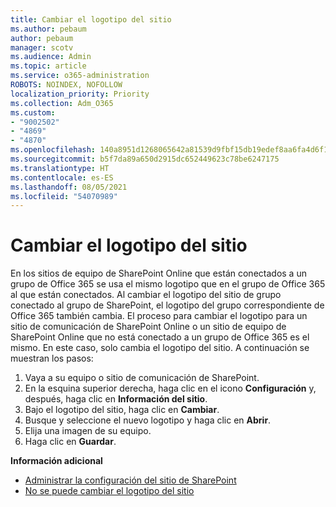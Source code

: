 ```yaml
---
title: Cambiar el logotipo del sitio
ms.author: pebaum
author: pebaum
manager: scotv
ms.audience: Admin
ms.topic: article
ms.service: o365-administration
ROBOTS: NOINDEX, NOFOLLOW
localization_priority: Priority
ms.collection: Adm_O365
ms.custom:
- "9002502"
- "4869"
- "4870"
ms.openlocfilehash: 140a8951d1268065642a81539d9fbf15db19edef8aa6fa4d6f1fd809c843d109
ms.sourcegitcommit: b5f7da89a650d2915dc652449623c78be6247175
ms.translationtype: HT
ms.contentlocale: es-ES
ms.lasthandoff: 08/05/2021
ms.locfileid: "54070989"
---
```

# <a name="change-site-logo"></a>Cambiar el logotipo del sitio

En los sitios de equipo de SharePoint Online que están conectados a un grupo de Office 365 se usa el mismo logotipo que en el grupo de Office 365 al que están conectados. Al cambiar el logotipo del sitio de grupo conectado al grupo de SharePoint, el logotipo del grupo correspondiente de Office 365 también cambia. El proceso para cambiar el logotipo para un sitio de comunicación de SharePoint Online o un sitio de equipo de SharePoint Online que no está conectado a un grupo de Office 365 es el mismo. En este caso, solo cambia el logotipo del sitio. A continuación se muestran los pasos:

1. Vaya a su equipo o sitio de comunicación de SharePoint.
2. En la esquina superior derecha, haga clic en el icono **Configuración** y, después, haga clic en **Información del sitio**.
3. Bajo el logotipo del sitio, haga clic en **Cambiar**.
4. Busque y seleccione el nuevo logotipo y haga clic en **Abrir**.
5. Elija una imagen de su equipo.
6. Haga clic en **Guardar**.

**Información adicional**

- [Administrar la configuración del sitio de SharePoint](https://support.office.com/article/manage-your-sharepoint-site-settings-8376034d-d0c7-446e-9178-6ab51c58df42)
- [No se puede cambiar el logotipo del sitio](https://docs.microsoft.com/sharepoint/troubleshoot/sites/error-when-changing-o365-site-logo)
